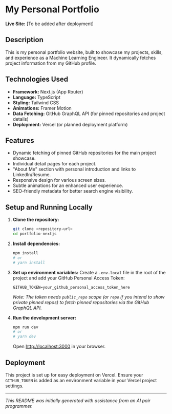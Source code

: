 # My Personal Portfolio

**Live Site:** [To be added after deployment]

## Description

This is my personal portfolio website, built to showcase my projects, skills, and experience as a Machine Learning Engineer. It dynamically fetches project information from my GitHub profile.

## Technologies Used

*   **Framework:** Next.js (App Router)
*   **Language:** TypeScript
*   **Styling:** Tailwind CSS
*   **Animations:** Framer Motion
*   **Data Fetching:** GitHub GraphQL API (for pinned repositories and project details)
*   **Deployment:** Vercel (or planned deployment platform)

## Features

*   Dynamic fetching of pinned GitHub repositories for the main project showcase.
*   Individual detail pages for each project.
*   "About Me" section with personal introduction and links to LinkedIn/Resume.
*   Responsive design for various screen sizes.
*   Subtle animations for an enhanced user experience.
*   SEO-friendly metadata for better search engine visibility.

## Setup and Running Locally

1.  **Clone the repository:**
    ```bash
    git clone <repository-url>
    cd portfolio-nextjs
    ```

2.  **Install dependencies:**
    ```bash
    npm install
    # or
    # yarn install
    ```

3.  **Set up environment variables:**
    Create a `.env.local` file in the root of the project and add your GitHub Personal Access Token:
    ```env
    GITHUB_TOKEN=your_github_personal_access_token_here
    ```
    *Note: The token needs `public_repo` scope (or `repo` if you intend to show private pinned repos) to fetch pinned repositories via the GitHub GraphQL API.*

4.  **Run the development server:**
    ```bash
    npm run dev
    # or
    # yarn dev
    ```
    Open [http://localhost:3000](http://localhost:3000) in your browser.

## Deployment

This project is set up for easy deployment on Vercel. Ensure your `GITHUB_TOKEN` is added as an environment variable in your Vercel project settings.

---

*This README was initially generated with assistance from an AI pair programmer.*
